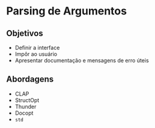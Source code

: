 # Parsing de Argumentos

## Objetivos
- Definir a interface
- Impôr ao usuário
- Apresentar documentação e mensagens de erro úteis

## Abordagens
- CLAP
- StructOpt
- Thunder
- Docopt
- `std`
